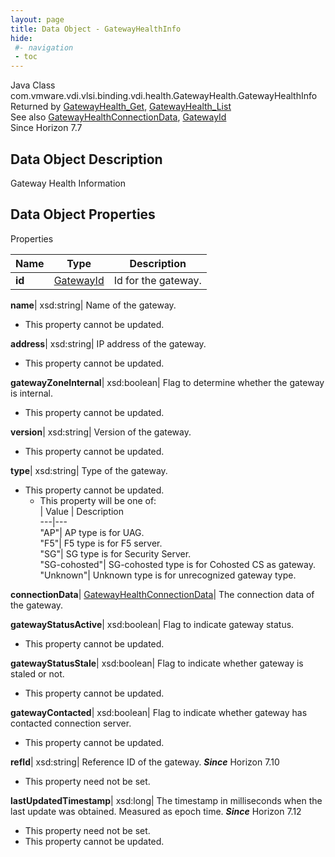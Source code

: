 ```yaml
---
layout: page
title: Data Object - GatewayHealthInfo
hide:
 #- navigation
 - toc
---
```






Java Class
    com.vmware.vdi.vlsi.binding.vdi.health.GatewayHealth.GatewayHealthInfo  
Returned by
     [GatewayHealth_Get](vdi.health.GatewayHealth.md#get), [GatewayHealth_List](vdi.health.GatewayHealth.md#list)  
See also
     [GatewayHealthConnectionData](vdi.health.GatewayHealth.ConnectionData.md), [GatewayId](vdi.entity.GatewayId.md)  
Since 
    Horizon 7.7

## Data Object Description 

Gateway Health Information 

## Data Object Properties

Properties

Name |  Type |  Description   
---|---|---  
**id**| [GatewayId](vdi.entity.GatewayId.md)|  Id for the gateway.   
  
**name**|  xsd:string|  Name of the gateway.   


* This property cannot be updated.

  
**address**|  xsd:string|  IP address of the gateway.   


* This property cannot be updated.

  
**gatewayZoneInternal**|  xsd:boolean|  Flag to determine whether the gateway is internal.   


* This property cannot be updated.

  
**version**|  xsd:string|  Version of the gateway.   


* This property cannot be updated.

  
**type**|  xsd:string|  Type of the gateway.   


* This property cannot be updated.
  * This property will be one of:  
|  Value |  Description   
---|---  
"AP"| AP type is for UAG.  
"F5"| F5 type is for F5 server.  
"SG"| SG type is for Security Server.  
"SG-cohosted"| SG-cohosted type is for Cohosted CS as gateway.  
"Unknown"| Unknown type is for unrecognized gateway type.  

  
**connectionData**| [GatewayHealthConnectionData](vdi.health.GatewayHealth.ConnectionData.md)|  The connection data of the gateway.   
  
**gatewayStatusActive**|  xsd:boolean|  Flag to indicate gateway status.   


* This property cannot be updated.

  
**gatewayStatusStale**|  xsd:boolean|  Flag to indicate whether gateway is staled or not.   


* This property cannot be updated.

  
**gatewayContacted**|  xsd:boolean|  Flag to indicate whether gateway has contacted connection server.   


* This property cannot be updated.

  
**refId**|  xsd:string|  Reference ID of the gateway.  **_Since_** Horizon 7.10  


* This property need not be set.

  
**lastUpdatedTimestamp**|  xsd:long|  The timestamp in milliseconds when the last update was obtained. Measured as epoch time.  **_Since_** Horizon 7.12  


* This property need not be set.
* This property cannot be updated.

  
  
  
   
  
  

